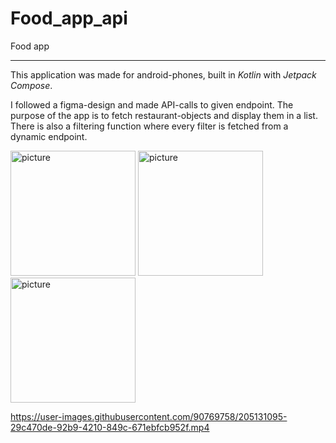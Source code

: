 # Food_app_api
 Food app
***

This application was made for android-phones, built in *Kotlin* with *Jetpack Compose*.  

I followed a figma-design and made API-calls to given endpoint. The purpose of the app is to fetch restaurant-objects and display them in a list. 
There is also a filtering function where every filter is fetched from a dynamic endpoint. 

<img src="https://user-images.githubusercontent.com/90769758/205128332-662a5283-4e42-4045-9cc9-b3f326145954.png" alt="picture" width="200"/>  <img src="https://user-images.githubusercontent.com/90769758/205128527-2bfaca0d-3007-4002-9bf7-3cfdf9615452.png" alt="picture" width="200"/>  <img src="https://user-images.githubusercontent.com/90769758/205128593-b5882d6e-6fa2-4aa4-96e2-14f50ba1e461.png" alt="picture" width="200"/>




https://user-images.githubusercontent.com/90769758/205131095-29c470de-92b9-4210-849c-671ebfcb952f.mp4



